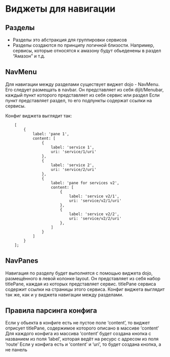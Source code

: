 # Виджеты для навигации
## Разделы
* Разделы это абстракция для группировки сервисов
* Разделы создаются по принципу логичной близости. Например, сервисы, которые
относятся к амазону будут обьеденены в раздел “Амазон” и т.д.

## NavMenu
Для навигации между разделами существует виджет dojo - NavMenu. Его следует
размещать в navbar. Он представляет из себя dijit/Menubar, каждый пункт
которого представляет из себя сервис или раздел Если пункт представляет
раздел, то его подпункты содержат ссылки на сервисы.

Конфиг виджета выглядит так:
```
	[
		{
			label: 'pane 1',
			content: [
				{
					label: 'service 1',
					uri: 'service/1/uri'
				},
				{
					label: 'service 2',
					uri: 'service/2/uri'
				},
				{
					label: 'pane for services v2',
					content: [
						{
							label: 'service v2/1',
							uri: 'service/v2/1/uri'
						},
						{
							label: 'service v2/2',
							uri: 'service/v2/2/uri'
						},
					]
				}
			]
		}
	];
```

## NavPanes
Навигация по разделу будет выполнятся с помощью виджета dojo, размещённого в левой колонке layout.
Он представляет из себя набор titlePane, каждая из которых представляет сервис.
titlePane сервиса содержит ссылки на страницы этого сервиса.
Конфиг виджета выглядит так же, как и у виджета навигации между разделами.

## Правила парсинга конфига
Если у обьекта в конфиге есть не пустое поле ‘content’, то виджет отрисует  titlePane, содержимое которого описано в массиве ‘content’
Для каждого конфига из массива ‘content’ будет создана кнопка с названием из поля ‘label’, которая ведёт на ресурс с адресом из поля ‘route’
Если у конфига есть и ‘content’ и ‘uri’, то будет создана кнопка, а не панель


